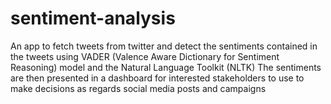 # sentiment-analysis 
An app to fetch tweets from twitter and detect the sentiments contained in the tweets using VADER (Valence Aware Dictionary for Sentiment Reasoning) model and the Natural Language Toolkit (NLTK)
The sentiments are then presented in a dashboard for interested stakeholders to use to make decisions as regards social media posts and campaigns 
